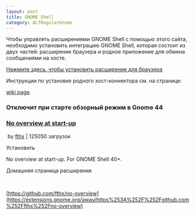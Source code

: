 ```yaml
---
layout: post
title: GNOME Shell
category: ALTRegularGnome
---
```



Чтобы управлять расширениями GNOME Shell с помощью этого сайта, необходимо установить интеграцию GNOME Shell, которая состоит из двух частей: расширение браузера и родное приложение для обмена сообщениями на хосте. 

[Нажмите здесь, чтобы установить расширение для браузера](https://extensions.gnome.org/extension/4099/no-overview/# "Установите расширение браузера для интеграции GNOME Shell")

Инструкции по установке родного хост-коннектора см. на странице: 

[wiki page](https://wiki.gnome.org/Projects/GnomeShellIntegrationForChrome/Installation).

### Отключит при старте обзорный режим в Gnome 44

### <u>No overview at start-up</u>


 by [fthx](https://extensions.gnome.org/accounts/profile/fthx) | 125050 загрузок

Установить

No overview at start-up. For GNOME Shell 40+.

Домашняя страница расширения

 

[https://github.com/fthx/no-overview](https://extensions.gnome.org/away/https%253A%252F%252Fgithub.com%252Ffthx%252Fno-overview)